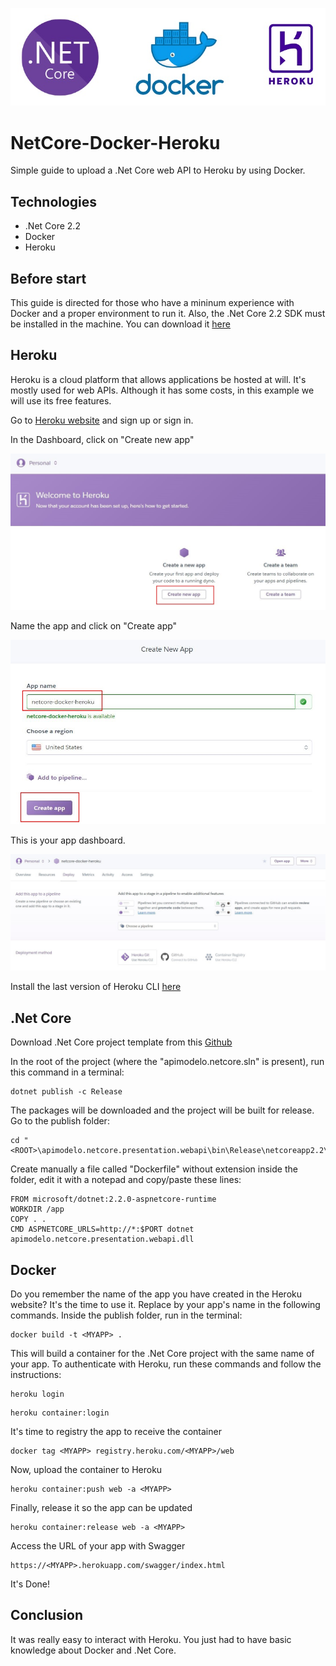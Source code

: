 ![titulo](/docs/titulo.JPG)

# NetCore-Docker-Heroku
Simple guide to upload a .Net Core web API to Heroku by using Docker.

## Technologies
- .Net Core 2.2
- Docker
- Heroku

## Before start

This guide is directed for those who have a mininum experience with Docker and a proper environment to run it.
Also, the .Net Core 2.2 SDK must be installed in the machine. You can download it [here](https://dotnet.microsoft.com/download/dotnet-core/2.2)

## Heroku

Heroku is a cloud platform that allows applications be hosted at will. It's mostly used for web APIs. 
Although it has some costs, in this example we will use its free features.

Go to [Heroku website](https://signup.heroku.com/login) and sign up or sign in.

In the Dashboard, click on "Create new app"

![heroku01](/docs/heroku01.JPG)

Name the app and click on "Create app"

![heroku02](/docs/heroku02.JPG)

This is your app dashboard.

![heroku03](/docs/heroku03.JPG)

Install the last version of Heroku CLI [here](https://devcenter.heroku.com/articles/heroku-cli)

## .Net Core 

Download .Net Core project template from this [Github](https://github.com/estevaobraga/apimodelo-netcore)

In the root of the project (where the "apimodelo.netcore.sln" is present), run this command in a terminal:
```batch
dotnet publish -c Release
```

The packages will be downloaded and the project will be built for release. Go to the publish folder:
```batch
cd "<ROOT>\apimodelo.netcore.presentation.webapi\bin\Release\netcoreapp2.2\publish\"
```

Create manually a file called "Dockerfile" without extension inside the folder, edit it with a notepad and copy/paste these lines:
```batch
FROM microsoft/dotnet:2.2.0-aspnetcore-runtime
WORKDIR /app
COPY . .
CMD ASPNETCORE_URLS=http://*:$PORT dotnet apimodelo.netcore.presentation.webapi.dll
```

## Docker

Do you remember the name of the app you have created in the Heroku website?
It's the time to use it. 
Replace <MYAPP> by your app's name in the following commands.
Inside the publish folder, run in the terminal:

```batch
docker build -t <MYAPP> .
```

This will build a container for the .Net Core project with the same name of your app.
To authenticate with Heroku, run these commands and follow the instructions:

```batch
heroku login
```

```batch
heroku container:login
```

It's time to registry the app to receive the container

```batch
docker tag <MYAPP> registry.heroku.com/<MYAPP>/web
```

Now, upload the container to Heroku

```batch
heroku container:push web -a <MYAPP>
```

Finally, release it so the app can be updated

```batch
heroku container:release web -a <MYAPP>
```

Access the URL of your app with Swagger

```batch
https://<MYAPP>.herokuapp.com/swagger/index.html
```

It's Done!

## Conclusion

It was really easy to interact with Heroku.
You just had to have basic knowledge about Docker and .Net Core.